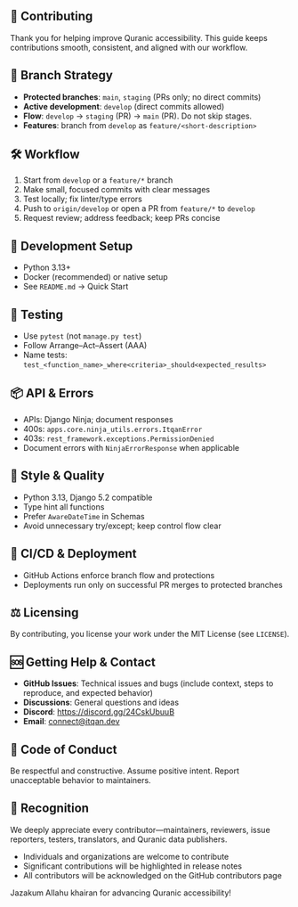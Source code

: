 ## 🤝 Contributing

Thank you for helping improve Quranic accessibility. This guide keeps contributions smooth, consistent, and aligned with our workflow.

## 🧭 Branch Strategy
- **Protected branches**: `main`, `staging` (PRs only; no direct commits)
- **Active development**: `develop` (direct commits allowed)
- **Flow**: `develop` → `staging` (PR) → `main` (PR). Do not skip stages.
- **Features**: branch from `develop` as `feature/<short-description>`

## 🛠️ Workflow
1) Start from `develop` or a `feature/*` branch
2) Make small, focused commits with clear messages
3) Test locally; fix linter/type errors
4) Push to `origin/develop` or open a PR from `feature/*` to `develop`
5) Request review; address feedback; keep PRs concise

## 🧰 Development Setup
- Python 3.13+
- Docker (recommended) or native setup
- See `README.md` → Quick Start

## 🧪 Testing
- Use `pytest` (not `manage.py test`)
- Follow Arrange–Act–Assert (AAA)
- Name tests: `test_<function_name>_where<criteria>_should<expected_results>`

## 📦 API & Errors
- APIs: Django Ninja; document responses
- 400s: `apps.core.ninja_utils.errors.ItqanError`
- 403s: `rest_framework.exceptions.PermissionDenied`
- Document errors with `NinjaErrorResponse` when applicable

## 🧹 Style & Quality
- Python 3.13, Django 5.2 compatible
- Type hint all functions
- Prefer `AwareDateTime` in Schemas
- Avoid unnecessary try/except; keep control flow clear

## 🚦 CI/CD & Deployment
- GitHub Actions enforce branch flow and protections
- Deployments run only on successful PR merges to protected branches

## ⚖️ Licensing
By contributing, you license your work under the MIT License (see `LICENSE`).

## 🆘 Getting Help & Contact
- **GitHub Issues**: Technical issues and bugs (include context, steps to reproduce, and expected behavior)
- **Discussions**: General questions and ideas
- **Discord**: https://discord.gg/24CskUbuuB
- **Email**: connect@itqan.dev

## 📜 Code of Conduct
Be respectful and constructive. Assume positive intent. Report unacceptable behavior to maintainers.

## 🙏 Recognition
We deeply appreciate every contributor—maintainers, reviewers, issue reporters, testers, translators, and Quranic data publishers.

- Individuals and organizations are welcome to contribute
- Significant contributions will be highlighted in release notes
- All contributors will be acknowledged on the GitHub contributors page

Jazakum Allahu khairan for advancing Quranic accessibility!

 
